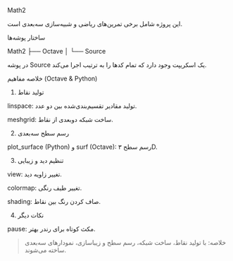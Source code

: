 Math2

این پروژه شامل برخی تمرین‌های ریاضی و شبیه‌سازی سه‌بعدی است.

ساختار پوشه‌ها

Math2
 ├── Octave
 │    └── Source

در پوشه Source یک اسکریپت وجود دارد که تمام کدها را به ترتیب اجرا می‌کند.

خلاصه مفاهیم (Octave & Python)

1. تولید نقاط

linspace: تولید مقادیر تقسیم‌بندی‌شده بین دو عدد.

meshgrid: ساخت شبکه دوبعدی از نقاط.

2. رسم سطح سه‌بعدی

plot_surface (Python) و surf (Octave): رسم سطح ۳D.

3. تنظیم دید و زیبایی

view: تغییر زاویه دید.

colormap: تغییر طیف رنگی.

shading: صاف کردن رنگ بین نقاط.

4. نکات دیگر

pause: مکث کوتاه برای رندر بهتر.

> خلاصه: با تولید نقاط، ساخت شبکه، رسم سطح و زیباسازی، نمودارهای سه‌بعدی ساخته می‌شوند.
